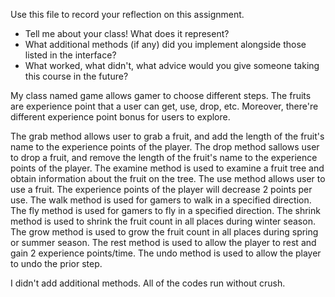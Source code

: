 Use this file to record your reflection on this assignment.

- Tell me about your class! What does it represent?
- What additional methods (if any) did you implement alongside those listed in the interface?
- What worked, what didn't, what advice would you give someone taking this course in the future?

My class named game allows gamer to choose different steps. The fruits are experience point that a user can get, use, drop, etc. Moreover, there're different experience point bonus for users to explore. 

The grab method allows user to grab a fruit, and add the length of the fruit's name to the experience points of the player.
The drop method sallows user to drop a fruit, and remove the length of the fruit's name to the experience points of the player.
 The examine method is used to examine a fruit tree and obtain information about the fruit on the tree. 
The use method allows user to use a fruit. The experience points of the player will decrease 2 points per use.
The walk method is used for gamers to walk in a specified direction.
The fly method is used for gamers to fly in a specified direction.
The shrink method is used to shrink the fruit count in all places during winter season.
The grow method is used to grow the fruit count in all places during spring or summer season.
The rest method is used to allow the player to rest and gain 2 experience points/time.
The undo method is used to allow the player to undo the prior step.

I didn't add additional methods.
All of the codes run without crush.
